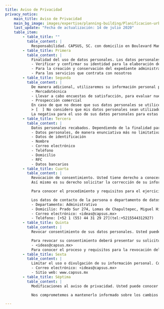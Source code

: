 ```yaml
---
title: Aviso de Privacidad
privacy_notice:
    main_title: Aviso de Privacidad
    main_bg_image: images/expertise/planning-building/Planificacion-urbana-banner.jpg
    last_update: "Fecha de actualización: 14 de julio 2020"
    table_item:
        - table_title: ""
          table_content: |
            Responsabilidad. CAPSUS, SC. con domicilio en Boulevard Manuel Ávila Camacho 118, int 1604 Lomas de Chapultepec, Alcaldía Miguel Hidalgo, c.p. 11000, en la entidad de Ciudad de México, país México, y portal de internet www.capsus.mx, es el responsable del uso y protección de sus datos personales, y al respecto le informamos lo siguiente:
        - table_title: Primera
          table_content: |
            Finalidad del uso de datos personales. Los datos personales que recabamos de usted, los utilizaremos para las siguientes finalidades que están relacionadas con nuestro objeto social. 
            - Verificar y confirmar su identidad para la elaboración de contratos.
            - Para la creación y conservación del expediente administrativo.
            - Para los servicios que contrata con nosotros
        - table_title: Segunda
          table_content: |
            De manera adicional, utilizaremos su información personal para las siguientes finalidades secundarias que no son necesarias para el servicio solicitado, pero que nos permiten y facilitan brindarle una mejor atención.
            - Mercadotécnica
            - Llevar a cabo encuestas de satisfacción, para evaluar nuestra calidad en el servicio.
            - Prospección comercial
            En caso de que no desee que sus datos personales se utilicen para los fines secundarios indíquelo a continuación.
            > [  ] No considero que mis datos personales sean utilizados para los fines antes mencionados.
            La negativa para el uso de sus datos personales para estas finalidades no podrá ser motivo para que le neguemos los servicios y productos que contrata con nosotros.
        - table_title: Tercera
          table_content: |
            Datos personales recabados. Dependiendo de la finalidad para la que Usted nos otorgó sus datos personales, solicitaremos las siguientes categorías.
            - Datos personales, de manera enunciativa más no limitativa
            - Datos de identificación
            - Nombre
            - Correo electrónico
            - Teléfono
            - Domicilio
            - RFC
            - Datos bancarios
        - table_title: Cuarta
          table_content: |
            Revocación de consentimiento. Usted tiene derecho a conocer qué datos personales tenemos de usted, para que los utilizamos y las condiciones del uso que les damos (Acceso). 
            Así mismo es su derecho solicitar la corrección de su información personal en caso de que esté desactualizada, sea inexacta o incompleta (Rectificación); que la eliminemos de nuestros registros o bases de datos cuando considere que la misma no está siendo utilizada adecuadamente (cancelación), así como oponerse al uso de sus datos personales para fines específicos (Oposición). Estos derechos se conocen como derecho ARCO Para el ejercicio de cualquiera de los derechos ARCO, usted deberá presentar la solicitud respectiva a través del siguiente medio. Envío de correo electrónico <ideas@capsus.mx>

            Para conocer el procedimiento y requisitos para el ejercicio de los derechos ARCO, ponemos a su disposición el siguiente medio. www.capsus.mx

            Los datos de contacto de la persona o departamento de datos personales, que está a cargo de dar trámite a las solicitudes de derecho ARCO, es:
            - Departamento: Administrativo
            - Domicilio: Prado Sur 274, Lomas de Chapultepec, Miguel Hidalgo, 11000, Ciudad de México
            - Correo electrónico: <ideas@capsus.mx>
            - Teléfono: [+52 1 (55) 44 31 29 27](tel:+5215544312927)
        - table_title: Quinta
          table_content: |
            Revocar consentimiento de sus datos personales. Usted puede revocar el consentimiento que, en su caso, nos haya otorgado para el tratamiento de sus datos personales. Sin embargo, es importante que tenga en cuenta que no en todos los casos podremos atender su solicitud o concluir el uso de forma inmediata, ya que es posible que por alguna obligación legal requiramos seguir tratando sus datos personales. Asimismo, usted deberá considerar que, para ciertos fines, la revocación de su consentimiento implica que no le podamos seguir prestando el servicio que nos solicitó o la conclusión de su relación con nosotros. 

            Para revocar su consentimiento deberá presentar su solicitud a través del siguiente medio:
            - <ideas@capsus.mx>
            Para conocer el proceso y requisitos para la revocación del consentimiento, ponemos a su disposición el siguiente medio. www.capsus.mx
        - table_title: Sexta
          table_content: |
            Limitar el uso o divulgación de su información personal. Con objeto de que usted pueda limitar el uso y divulgación de su información personal, le ofrecemos los siguientes medios.
            - Correo electrónico: <ideas@capsus.mx>
            - Sitio web: www.capsus.mx
        - table_title: Séptima
          table_content: |
            Modificaciones al aviso de privacidad. Usted puede conocer los cambios en este aviso de privacidad. El presente aviso de privacidad puede sufrir modificaciones, cambios o actualizaciones derivadas de nuevo requerimientos legales, de nuestras propias necesidades por los productos o servicios que ofrecemos de nuestras prácticas de privacidad; de cambios en nuestro modelo de negocio o por otras causas.

            Nos comprometemos a mantenerlo informado sobre los cambios que pueda sufrir el presente aviso de privacidad, a través de nuestra página web. www.capsus.mx

---
```

